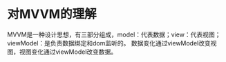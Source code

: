 # 对MVVM的理解

MVVM是一种设计思想，有三部分组成，model：代表数据；view：代表视图；viewModel：是负责数据绑定和dom监听的。
数据变化通过viewModel改变视图，视图变化通过viewModel改变数据。



